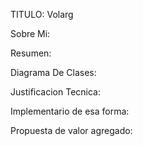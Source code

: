 TITULO: Volarg

Sobre Mi: 




Resumen:




Diagrama De Clases:





Justificacion Tecnica:




Implementario de esa forma:




Propuesta de valor agregado:





